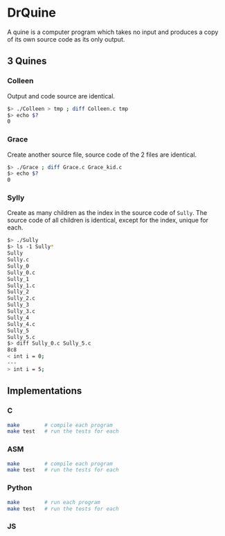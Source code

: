 # DrQuine
A quine is a computer program which takes no input and produces a copy of its own source code as its only output.

## 3 Quines

### Colleen
Output and code source are identical.

```bash
$> ./Colleen > tmp ; diff Colleen.c tmp
$> echo $?
0
```

### Grace
Create another source file, source code of the 2 files are identical.

```bash
$> ./Grace ; diff Grace.c Grace_kid.c
$> echo $?
0
```

### Sylly
Create as many children as the index in the source code of `Sully`. The source code of all children is identical, except for the index, unique for each.

```bash
$> ./Sully
$> ls -1 Sully*
Sully
Sully.c
Sully_0
Sully_0.c
Sully_1
Sully_1.c
Sully_2
Sully_2.c
Sully_3
Sully_3.c
Sully_4
Sully_4.c
Sully_5
Sully_5.c
$> diff Sully_0.c Sully_5.c
8c8
< int i = 0;
---
> int i = 5;
```

## Implementations

### C
```bash
make		# compile each program
make test	# run the tests for each
```

### ASM
```bash
make		# compile each program
make test	# run the tests for each
```

### Python
```bash
make		# run each program
make test	# run the tests for each
```

### JS
